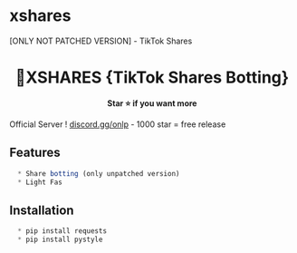 # xshares
[ONLY NOT PATCHED VERSION] - TikTok Shares

<h1 align="center">💎XSHARES {TikTok Shares Botting}</h1>

<p align='center'>
  <b>Star ⭐ if you want more</b><br>
</p>

Official Server ! [discord.gg/onlp](https://discord.gg/onlp) -  1000 star = free release

## Features
```js
  * Share botting (only unpatched version)
  * Light Fas
```

## Installation
```js
  * pip install requests
  * pip install pystyle
```
